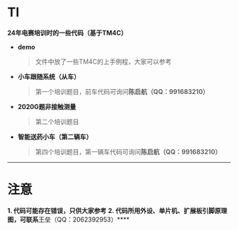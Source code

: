 # TI
**24年电赛培训时的一些代码（基于TM4C）**
- **demo**
  > 文件中放了一些TM4C的上手例程，大家可以参考
- **小车跟随系统（从车）**
  > 第一个培训题目，前车代码可询问**陈启航（QQ：991683210）**
- **2020G题非接触测量**
  > 第二个培训题目
- **智能送药小车（第二辆车）**
  > 第四个培训题目，第一辆车代码可询问**陈启航（QQ：991683210）**
---
# 注意
**1. 代码可能存在错误，只供大家参考**
**2. 代码所用外设、单片机、扩展板引脚原理图，可联系**王垒（QQ：2062392953）****

